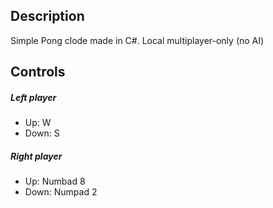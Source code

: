 ## Description
Simple Pong clode made in C#.
Local multiplayer-only (no AI)

## Controls
##### Left player
* Up: W
* Down: S

##### Right player
* Up: Numbad 8
* Down: Numpad 2



